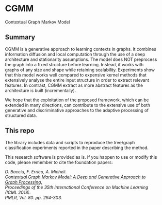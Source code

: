 # CGMM
Contextual Graph Markov Model

## Summary
CGMM is a generative approach to learning contexts in graphs. It combines information diffusion and local computation through the use of a deep architecture and stationarity assumptions. The model does NOT preprocess the graph into a fixed structure before learning. Instead, it works with graphs of any size and shape while retaining scalability. Experiments show that this model works well compared to expensive kernel methods that extensively analyse the entire input structure in order to extract relevant features. In contrast, CGMM extract as more abstract features as the architecture is built (incrementally). 

We hope that the exploitation of the proposed framework, which can be extended in many directions, can contribute to the extensive use of both generative and discriminative approaches to the adaptive processing of structured data.

## This repo
The library includes data and scripts to reproduce the tree/graph classification experiments reported in the paper describing the method.

This research software is provided as is. If you happen to use or modify this code, please remember to cite the foundation papers:

*D. Bacciu, F. Errica, A. Micheli.* <br/>
*[Contextual Graph Markov Model: A Deep and Generative Approach to Graph Processing.](http://proceedings.mlr.press/v80/bacciu18a.html)* <br/> 
*Proceedings of the 35th International Conference on Machine Learning (ICML 2018).* <br/>
*PMLR, Vol. 80. pp. 294-303.* </br>
